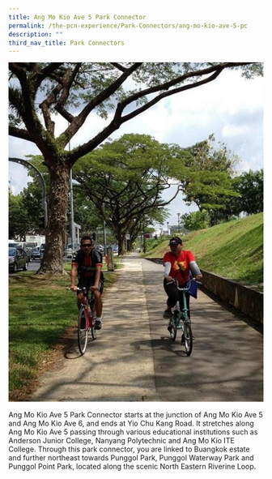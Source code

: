 ```yaml
---
title: Ang Mo Kio Ave 5 Park Connector
permalink: /the-pcn-experience/Park-Connectors/ang-mo-kio-ave-5-pc
description: ""
third_nav_title: Park Connectors
---
```

![](/images/Ang%20Mo%20Kio%20Ave%205%20PC%202.jpeg)


Ang Mo Kio Ave 5 Park Connector starts at the junction of Ang Mo Kio Ave 5 and Ang Mo Kio Ave 6, and ends at Yio Chu Kang Road. It stretches along Ang Mo Kio Ave 5 passing through various educational institutions such as Anderson Junior College, Nanyang Polytechnic and Ang Mo Kio ITE College. Through this park connector, you are linked to Buangkok estate and further northeast towards Punggol Park, Punggol Waterway Park and Punggol Point Park, located along the scenic North Eastern Riverine Loop.

